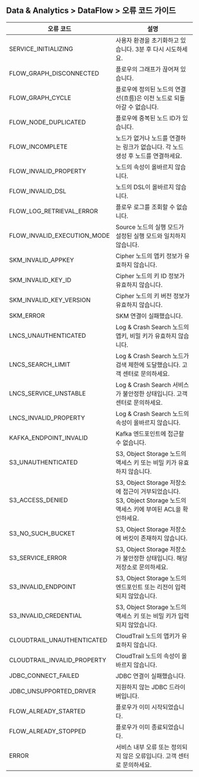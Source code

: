 ## Data & Analytics > DataFlow > 오류 코드 가이드

| 오류 코드                       | 설명                                                                                 |
|-----------------------------|------------------------------------------------------------------------------------|
| SERVICE_INITIALIZING        | 사용자 환경을 초기화하고 있습니다. 3분 후 다시 시도하세요.                                                 |  
| FLOW_GRAPH_DISCONNECTED     | 플로우의 그래프가 끊어져 있습니다.                                                                |  
| FLOW_GRAPH_CYCLE            | 플로우에 정의된 노드의 연결선(흐름)은 이전 노드로 되돌아갈 수 없습니다.                                          |
| FLOW_NODE_DUPLICATED        | 플로우에 중복된 노드 ID가 있습니다.                                                              |
| FLOW_INCOMPLETE             | 노드가 없거나 노드를 연결하는 링크가 없습니다. 각 노드 생성 후 노드를 연결하세요.                                    |
| FLOW_INVALID_PROPERTY       | 노드의 속성이 올바르지 않습니다.                                                                 | 
| FLOW_INVALID_DSL            | 노드의 DSL이 올바르지 않습니다.                                                                | 
| FLOW_LOG_RETRIEVAL_ERROR    | 플로우 로그를 조회할 수 없습니다.                                                                |
| FLOW_INVALID_EXECUTION_MODE | Source 노드의 실행 모드가 설정된 실행 모드와 일치하지 않습니다.                                            |
| SKM_INVALID_APPKEY          | Cipher 노드의 앱키 정보가 유효하지 않습니다.                                                       |
| SKM_INVALID_KEY_ID          | Cipher 노드의 키 ID 정보가 유효하지 않습니다.                                                     |
| SKM_INVALID_KEY_VERSION     | Cipher 노드의 키 버전 정보가 유효하지 않습니다.                                                     |
| SKM_ERROR                   | SKM 연결이 실패했습니다.                                                                    |
| LNCS_UNAUTHENTICATED        | Log & Crash Search 노드의 앱키, 비밀 키가 유효하지 않습니다.                                        |
| LNCS_SEARCH_LIMIT           | Log & Crash Search 노드가 검색 제한에 도달했습니다.    고객 센터로 문의하세요.                             |
| LNCS_SERVICE_UNSTABLE       | Log & Crash Search 서비스가 불안정한 상태입니다.   고객 센터로 문의하세요.                                |
| LNCS_INVALID_PROPERTY       | Log & Crash Search 노드의 속성이 올바르지 않습니다.                                              |
| KAFKA_ENDPOINT_INVALID      | Kafka 엔드포인트에 접근할 수 없습니다.                                                           |
| S3_UNAUTHENTICATED          | S3, Object Storage 노드의 액세스 키 또는 비밀 키가 유효하지 않습니다.                                   |
| S3_ACCESS_DENIED            | S3, Object Storage 저장소에 접근이 거부되었습니다. S3, Object Storage 노드의 액세스 키에 부여된 ACL을 확인하세요. |
| S3_NO_SUCH_BUCKET           | S3, Object Storage 저장소에 버킷이 존재하지 않습니다.                                             |
| S3_SERVICE_ERROR            | S3, Object Storage 저장소가 불안정한 상태입니다. 해당 저장소로 문의하세요.                                 |
| S3_INVALID_ENDPOINT         | S3, Object Storage 노드의 엔드포인트 또는 리전이 입력되지 않았습니다.                                    |
| S3_INVALID_CREDENTIAL       | S3, Object Storage 노드의 액세스 키 또는 비밀 키가 입력되지 않았습니다.                                  |
| CLOUDTRAIL_UNAUTHENTICATED  | CloudTrail 노드의 앱키가 유효하지 않습니다.                                                      |
| CLOUDTRAIL_INVALID_PROPERTY | CloudTrail 노드의 속성이 올바르지 않습니다.                                                      |
| JDBC_CONNECT_FAILED         | JDBC 연결이 실패했습니다.                                                                   |
| JDBC_UNSUPPORTED_DRIVER     | 지원하지 않는 JDBC 드라이버입니다.                                                              |
| FLOW_ALREADY_STARTED        | 플로우가 이미 시작되었습니다.                                                                   |
| FLOW_ALREADY_STOPPED        | 플로우가 이미 종료되었습니다.                                                                   |
| ERROR                       | 서비스 내부 오류 또는 정의되지 않은 오류입니다. 고객 센터로 문의하세요.                                          |
